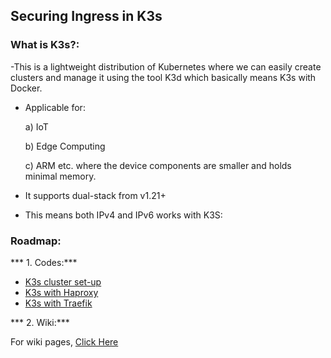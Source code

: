 ## Securing Ingress in K3s



### What is K3s?:
-This is a lightweight distribution of Kubernetes where we can easily create clusters and manage it using the tool K3d which basically means K3s with Docker.

- Applicable for: 

    a) IoT
    
    b) Edge Computing
    
    c) ARM etc. where the device components are smaller and holds minimal memory.
    
- It supports dual-stack from v1.21+

- This means both IPv4 and IPv6 works with K3S:


### Roadmap:

*** 1. Codes:***

* <a href="https://github.com/dikshita-git/RP_Ingress_security-IPv4_and_IPv6/tree/main/K3s/Cluster-setup">K3s cluster set-up</a>
* <a href="https://github.com/dikshita-git/RP_Ingress_security-IPv4_and_IPv6/tree/main/K3s/Certificate_with_k3s%2BHaProxy">K3s with Haproxy</a>
* <a href="https://github.com/dikshita-git/RP_Ingress_security-IPv4_and_IPv6/tree/main/K3s/Certificate_with_k3s%2Btraefik">K3s with Traefik</a>


*** 2. Wiki:***

For wiki pages, <a href="https://github.com/dikshita-git/RP_Ingress_security-IPv4_and_IPv6/wiki">Click Here</a>
